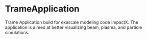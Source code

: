 # TrameApplication
Trame Application build for exascale modeling code impactX. The application is aimed at better visualizing beam, plasma, and particle simulations.

